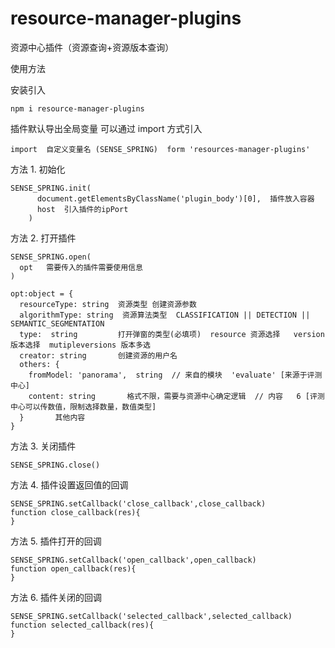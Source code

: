 # resource-manager-plugins

资源中心插件（资源查询+资源版本查询）

使用方法

安装引入

```
npm i resource-manager-plugins
```

插件默认导出全局变量 可以通过 import 方式引入

```
import  自定义变量名 (SENSE_SPRING)  form 'resources-manager-plugins'
```

方法 1. 初始化

```
SENSE_SPRING.init(
      document.getElementsByClassName('plugin_body')[0],  插件放入容器
      host  引入插件的ipPort
    )
```

方法 2. 打开插件

```
SENSE_SPRING.open(
  opt   需要传入的插件需要使用信息
)

opt:object = {
  resourceType: string  资源类型 创建资源参数
  algorithmType: string  资源算法类型  CLASSIFICATION || DETECTION || SEMANTIC_SEGMENTATION
  type:  string         打开弹窗的类型(必填项)  resource 资源选择   version 版本选择  mutipleversions 版本多选
  creator: string       创建资源的用户名
  others: {
    fromModel: 'panorama',  string  // 来自的模块  'evaluate' [来源于评测中心]
    content: string       格式不限，需要与资源中心确定逻辑  // 内容   6 [评测中心可以传数值，限制选择数量，数值类型]
  }       其他内容
}
```

方法 3. 关闭插件

```
SENSE_SPRING.close()
```

方法 4. 插件设置返回值的回调

```
SENSE_SPRING.setCallback('close_callback',close_callback)
function close_callback(res){
}
```

方法 5. 插件打开的回调

```
SENSE_SPRING.setCallback('open_callback',open_callback)
function open_callback(res){
}
```

方法 6. 插件关闭的回调

```
SENSE_SPRING.setCallback('selected_callback',selected_callback)
function selected_callback(res){
}
```
